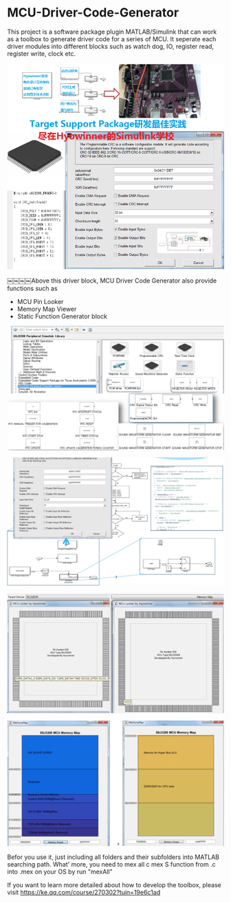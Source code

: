 # MCU-Driver-Code-Generator
This project is a software package plugin MATLAB/Simulink that can work as a toolbox to generate driver code for a series of MCU. It seperate each driver modules into different blocks such as watch dog, IO, register read, register write, clock etc.

![Driver Code Generator](https://github.com/hyowinner/MCU-Driver-Code-Generator/raw/master/Img/courcetitle.png)

￼￼￼￼Above this driver block, MCU Driver Code Generator also provide functions such as
  - MCU Pin Looker
  - Memory Map Viewer
  - Static Function Generator block
  
![Driver Block in Simulink Library](https://github.com/hyowinner/MCU-Driver-Code-Generator/raw/master/Img/01.png)


![Simulink Model that use the driver block](https://github.com/hyowinner/MCU-Driver-Code-Generator/raw/master/Img/02.png)

![Generate a MCU chip view in Simulink](https://github.com/hyowinner/MCU-Driver-Code-Generator/raw/master/Img/04.png)

![Memory Section Viewer](https://github.com/hyowinner/MCU-Driver-Code-Generator/raw/master/Img/05.png)

Befor you use it, just including all folders and their subfolders into MATLAB searching path.
What' more, you need to mex all c mex S function from .c into .mex on your OS by run "mexAll"


If you want to learn more detailed about how to develop the toolbox, please visit https://ke.qq.com/course/270302?tuin=19e6c1ad
